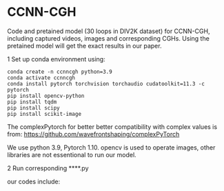 # CCNN-CGH

Code and pretained model (30 loops in DIV2K dataset) for CCNN-CGH, including captured videos, images and corresponding CGHs. Using the pretained model will get the exact results in our paper. 


1 Set up conda environment using:

    conda create -n ccnncgh python=3.9
    conda activate ccnncgh
    conda install pytorch torchvision torchaudio cudatoolkit=11.3 -c pytorch
    pip install opencv-python
    pip install tqdm
    pip install scipy
    pip install scikit-image
    
The complexPytorch for better better compatibility with complex values is from: https://github.com/wavefrontshaping/complexPyTorch

We use python 3.9, Pytorch 1.10. opencv is used to operate images, other libraries are not essentional to run our model.

2 Run corresponding ****.py 

our codes include:    
